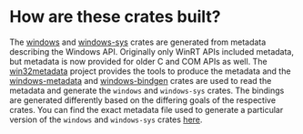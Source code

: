 # How are these crates built?

The [windows](https://crates.io/crates/windows) and [windows-sys](https://crates.io/crates/windows-sys) crates are generated from metadata describing the Windows API. Originally only WinRT APIs included metadata, but metadata is now provided for older C and COM APIs as well. The [win32metadata](https://github.com/microsoft/win32metadata/) project provides the tools to produce the metadata and the [windows-metadata](https://crates.io/crates/windows-metadata) and [windows-bindgen](https://crates.io/crates/windows-bindgen) crates are used to read the metadata and generate the `windows` and `windows-sys` crates. The bindings are generated differently based on the differing goals of the respective crates. You can find the exact metadata file used to generate a particular version of the `windows` and `windows-sys` crates [here](https://github.com/microsoft/windows-rs/tree/master/crates/libs/bindgen/default).